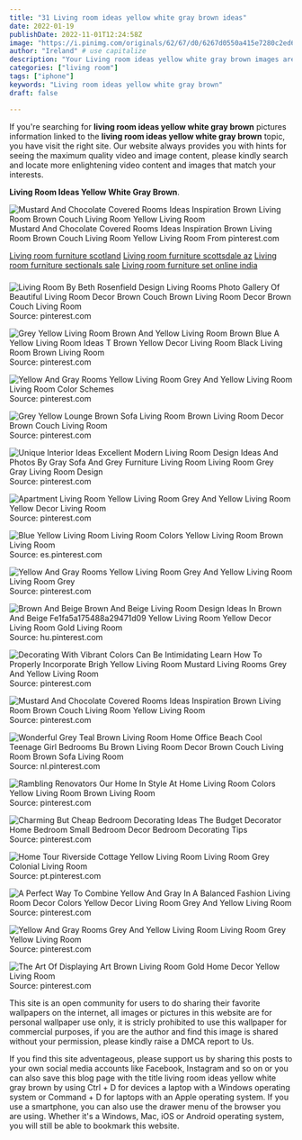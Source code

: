 ```yaml
---
title: "31 Living room ideas yellow white gray brown ideas"
date: 2022-01-19
publishDate: 2022-11-01T12:24:58Z
image: "https://i.pinimg.com/originals/62/67/d0/6267d0550a415e7280c2ed672f474c0a.png"
author: "Ireland" # use capitalize
description: "Your Living room ideas yellow white gray brown images are available. Living room ideas yellow white gray brown are a topic that is being searched for and liked by netizens today. You can Download the Living room ideas yellow white gray brown files here. Find and Download all free photos and vectors."
categories: ["living room"]
tags: ["iphone"]
keywords: "Living room ideas yellow white gray brown"
draft: false

---
```


If you're searching for **living room ideas yellow white gray brown** pictures information linked to the **living room ideas yellow white gray brown** topic, you have visit the right  site.  Our website always  provides you with  hints  for seeing  the maximum  quality video and image  content, please kindly search and locate more enlightening video content and images  that match your interests.

**Living Room Ideas Yellow White Gray Brown**. 

![Mustard And Chocolate Covered Rooms Ideas Inspiration Brown Living Room Brown Couch Living Room Yellow Living Room](https://i.pinimg.com/736x/64/a1/72/64a172f5107d83b65e9ee9912b7f45f4--yellow-accents-for-the-home.jpg "Mustard And Chocolate Covered Rooms Ideas Inspiration Brown Living Room Brown Couch Living Room Yellow Living Room")
Mustard And Chocolate Covered Rooms Ideas Inspiration Brown Living Room Brown Couch Living Room Yellow Living Room From pinterest.com

[Living room furniture scotland](/living-room-furniture-scotland/)
[Living room furniture scottsdale az](/living-room-furniture-scottsdale-az/)
[Living room furniture sectionals sale](/living-room-furniture-sectionals-sale/)
[Living room furniture set online india](/living-room-furniture-set-online-india/)



### 

 


![Living Room By Beth Rosenfield Design Living Rooms Photo Gallery Of Beautiful Living Room Decor Brown Couch Brown Living Room Decor Brown Couch Living Room](https://i.pinimg.com/474x/28/72/f2/2872f284a5490e253bccdebae638f06b.jpg "Living Room By Beth Rosenfield Design Living Rooms Photo Gallery Of Beautiful Living Room Decor Brown Couch Brown Living Room Decor Brown Couch Living Room")
Source: pinterest.com

 

![Grey Yellow Living Room Brown And Yellow Living Room Brown Blue A Yellow Living Room Ideas T Brown Yellow Decor Living Room Black Living Room Brown Living Room](https://i.pinimg.com/originals/e9/18/52/e91852d503bf659efabb9e0ee0e2e4fc.jpg "Grey Yellow Living Room Brown And Yellow Living Room Brown Blue A Yellow Living Room Ideas T Brown Yellow Decor Living Room Black Living Room Brown Living Room")
Source: pinterest.com

 

![Yellow And Gray Rooms Yellow Living Room Grey And Yellow Living Room Living Room Color Schemes](https://i.pinimg.com/474x/f0/26/e1/f026e109ae1d318b62cda1459a871e75--gray-rooms-yellow-rooms.jpg "Yellow And Gray Rooms Yellow Living Room Grey And Yellow Living Room Living Room Color Schemes")
Source: pinterest.com

 

![Grey Yellow Lounge Brown Sofa Living Room Brown Living Room Decor Brown Couch Living Room](https://i.pinimg.com/736x/05/f0/4d/05f04db7cbfe2c4d1676ba41fdc8c0ef--yellow-family-rooms-living-room-yellow.jpg "Grey Yellow Lounge Brown Sofa Living Room Brown Living Room Decor Brown Couch Living Room")
Source: pinterest.com

 

![Unique Interior Ideas Excellent Modern Living Room Design Ideas And Photos By Gray Sofa And Grey Furniture Living Room Living Room Grey Gray Living Room Design](https://i.pinimg.com/originals/42/23/b0/4223b04375bc777de78e05bd2ca651af.jpg "Unique Interior Ideas Excellent Modern Living Room Design Ideas And Photos By Gray Sofa And Grey Furniture Living Room Living Room Grey Gray Living Room Design")
Source: pinterest.com

 

![Apartment Living Room Yellow Living Room Grey And Yellow Living Room Yellow Decor Living Room](https://i.pinimg.com/originals/3e/c7/f9/3ec7f97cf61babf1386845a1c522546c.jpg "Apartment Living Room Yellow Living Room Grey And Yellow Living Room Yellow Decor Living Room")
Source: pinterest.com

 

![Blue Yellow Living Room Living Room Colors Yellow Living Room Brown Living Room](https://i.pinimg.com/originals/93/d9/58/93d958c09f57f96ae1b533868186f382.jpg "Blue Yellow Living Room Living Room Colors Yellow Living Room Brown Living Room")
Source: es.pinterest.com

 

![Yellow And Gray Rooms Yellow Living Room Grey And Yellow Living Room Living Room Grey](https://i.pinimg.com/originals/fb/06/54/fb06545e88ad444b7a03a4a33b4737df.jpg "Yellow And Gray Rooms Yellow Living Room Grey And Yellow Living Room Living Room Grey")
Source: pinterest.com

 

![Brown And Beige Brown And Beige Living Room Design Ideas In Brown And Beige Fe1fa5a175488a29471d09 Yellow Living Room Yellow Decor Living Room Gold Living Room](https://i.pinimg.com/originals/c5/67/55/c567558e373d67503b8246828a2fcfac.jpg "Brown And Beige Brown And Beige Living Room Design Ideas In Brown And Beige Fe1fa5a175488a29471d09 Yellow Living Room Yellow Decor Living Room Gold Living Room")
Source: hu.pinterest.com

 

![Decorating With Vibrant Colors Can Be Intimidating Learn How To Properly Incorporate Brigh Yellow Living Room Mustard Living Rooms Grey And Yellow Living Room](https://i.pinimg.com/originals/ff/ec/b4/ffecb42735542ec9f096e748501b5e7e.jpg "Decorating With Vibrant Colors Can Be Intimidating Learn How To Properly Incorporate Brigh Yellow Living Room Mustard Living Rooms Grey And Yellow Living Room")
Source: pinterest.com

 

![Mustard And Chocolate Covered Rooms Ideas Inspiration Brown Living Room Brown Couch Living Room Yellow Living Room](https://i.pinimg.com/736x/64/a1/72/64a172f5107d83b65e9ee9912b7f45f4--yellow-accents-for-the-home.jpg "Mustard And Chocolate Covered Rooms Ideas Inspiration Brown Living Room Brown Couch Living Room Yellow Living Room")
Source: pinterest.com

 

![Wonderful Grey Teal Brown Living Room Home Office Beach Cool Teenage Girl Bedrooms Bu Brown Living Room Decor Brown Couch Living Room Brown Sofa Living Room](https://i.pinimg.com/originals/14/cc/e7/14cce768c9efbe59afcabe3abfa35ede.jpg "Wonderful Grey Teal Brown Living Room Home Office Beach Cool Teenage Girl Bedrooms Bu Brown Living Room Decor Brown Couch Living Room Brown Sofa Living Room")
Source: nl.pinterest.com

 

![Rambling Renovators Our Home In Style At Home Living Room Colors Yellow Living Room Brown Living Room](https://i.pinimg.com/originals/ad/66/48/ad664806c35e4e43a66784179c563281.jpg "Rambling Renovators Our Home In Style At Home Living Room Colors Yellow Living Room Brown Living Room")
Source: pinterest.com

 

![Charming But Cheap Bedroom Decorating Ideas The Budget Decorator Home Bedroom Small Bedroom Decor Bedroom Decorating Tips](https://i.pinimg.com/564x/90/4d/f3/904df3c52db6c4871c4aff9b7e62c095--for-the-home-from-home.jpg "Charming But Cheap Bedroom Decorating Ideas The Budget Decorator Home Bedroom Small Bedroom Decor Bedroom Decorating Tips")
Source: pinterest.com

 

![Home Tour Riverside Cottage Yellow Living Room Living Room Grey Colonial Living Room](https://i.pinimg.com/originals/1b/04/2d/1b042d5d8c257df7e3729602879f0879.jpg "Home Tour Riverside Cottage Yellow Living Room Living Room Grey Colonial Living Room")
Source: pt.pinterest.com

 

![A Perfect Way To Combine Yellow And Gray In A Balanced Fashion Living Room Decor Colors Yellow Decor Living Room Grey And Yellow Living Room](https://i.pinimg.com/originals/61/1f/7f/611f7f7c6e887f95d0a5d63af1d39d09.jpg "A Perfect Way To Combine Yellow And Gray In A Balanced Fashion Living Room Decor Colors Yellow Decor Living Room Grey And Yellow Living Room")
Source: pinterest.com

 

![Yellow And Gray Rooms Grey And Yellow Living Room Living Room Grey Yellow Living Room](https://i.pinimg.com/originals/e3/56/5a/e3565ad5c4cf375fb982470645e3b05d.jpg "Yellow And Gray Rooms Grey And Yellow Living Room Living Room Grey Yellow Living Room")
Source: pinterest.com

 

![The Art Of Displaying Art Brown Living Room Gold Home Decor Yellow Living Room](https://i.pinimg.com/originals/62/67/d0/6267d0550a415e7280c2ed672f474c0a.png "The Art Of Displaying Art Brown Living Room Gold Home Decor Yellow Living Room")
Source: pinterest.com

 

This site is an open community for users to do sharing their favorite wallpapers on the internet, all images or pictures in this website are for personal wallpaper use only, it is stricly prohibited to use this wallpaper for commercial purposes, if you are the author and find this image is shared without your permission, please kindly raise a DMCA report to Us.

If you find this site adventageous, please support us by sharing this posts to your own social media accounts like Facebook, Instagram and so on or you can also save this blog page with the title living room ideas yellow white gray brown by using Ctrl + D for devices a laptop with a Windows operating system or Command + D for laptops with an Apple operating system. If you use a smartphone, you can also use the drawer menu of the browser you are using. Whether it's a Windows, Mac, iOS or Android operating system, you will still be able to bookmark this website.
